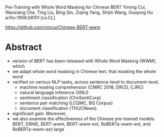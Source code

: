 Pre-Training with Whole Word Masking for Chinese BERT
Yiming Cui, Wanxiang Che, Ting Liu, Bing Qin, Ziqing Yang, Shijin Wang, Guoping Hu
arXiv:1906.08101 [cs.CL]

https://github.com/ymcui/Chinese-BERT-wwm

# Abstract

* version of BERT has been released with Whole Word Masking (WWM), which
* we adapt whole word masking in Chinese text, that masking the whole word
* verified on various NLP tasks, across sentence-level to document-level,
  * machine reading comprehension (CMRC 2018, DRCD, CJRC)
  * natural language inference (XNLI)
  * sentiment classification (ChnSentiCorp)
  * sentence pair matching (LCQMC, BQ Corpus)
  * document classification (THUCNews).
* significant gain. Moreover,
* we also examine the effectiveness of the Chinese pre-trained models:
  BERT, ERNIE, BERT-wwm, BERT-wwm-ext, RoBERTa-wwm-ext, and
  RoBERTa-wwm-ext-large
